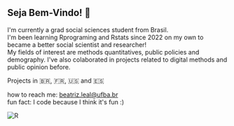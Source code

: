 ## Seja Bem-Vindo! 👋

I'm currently a grad social sciences student from Brasil. <br>
I'm been learning Rprograming and Rstats since 2022 on my own to became a better social scientist and researcher! <br>
My fields of interest are methods quantitatives, public policies and demography. I've also colaborated in projects related to digital methods and public opinion before. <br>

Projects in 🇧🇷, 🇫🇷, 🇺🇸 and 🇪🇸

how to reach me: beatriz.leal@ufba.br <br>
fun fact: I code because I think it's fun :)

<img alt="R" src="https://img.shields.io/badge/R-276DC3?logo=r&logoColor=white&style=for-the-badge"/>

